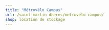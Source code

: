 ```yaml
---
title: "Métrovélo Campus"
url: /saint-martin-dheres/metrovelo-campus/
shop: location de stockage
---
```

